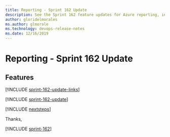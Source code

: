 ```yaml
---
title: Reporting - Sprint 162 Update
description: See the Sprint 162 feature updates for Azure reporting, including next steps.
author: gloridelmorales
ms.author: glmorale
ms.technology: devops-release-notes
ms.date: 12/16/2019
---
```


# Reporting - Sprint 162 Update

## Features

[!INCLUDE [sprint-162-update-links](../includes/reporting/sprint-162-update-links.md)]

[!INCLUDE [sprint-162-update](../includes/reporting/sprint-162-update.md)]

[!INCLUDE [nextsteps](../includes/nextsteps.md)]

Thanks,

[!INCLUDE [sprint-162](../includes/signer/sprint-162.md)]
